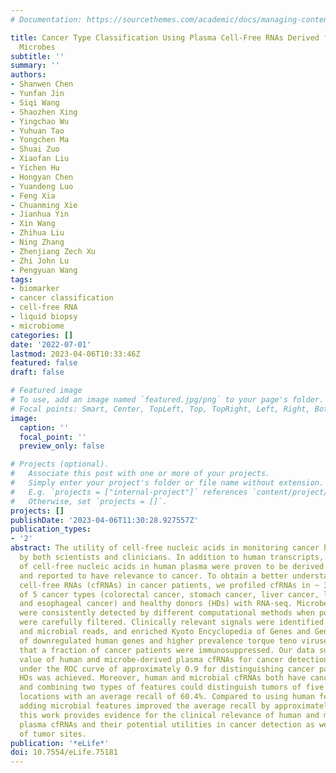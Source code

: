 ```yaml
---
# Documentation: https://sourcethemes.com/academic/docs/managing-content/

title: Cancer Type Classification Using Plasma Cell-Free RNAs Derived from Human and
  Microbes
subtitle: ''
summary: ''
authors:
- Shanwen Chen
- Yunfan Jin
- Siqi Wang
- Shaozhen Xing
- Yingchao Wu
- Yuhuan Tao
- Yongchen Ma
- Shuai Zuo
- Xiaofan Liu
- Yichen Hu
- Hongyan Chen
- Yuandeng Luo
- Feng Xia
- Chuanming Xie
- Jianhua Yin
- Xin Wang
- Zhihua Liu
- Ning Zhang
- Zhenjiang Zech Xu
- Zhi John Lu
- Pengyuan Wang
tags:
- biomarker
- cancer classification
- cell-free RNA
- liquid biopsy
- microbiome
categories: []
date: '2022-07-01'
lastmod: 2023-04-06T10:33:46Z
featured: false
draft: false

# Featured image
# To use, add an image named `featured.jpg/png` to your page's folder.
# Focal points: Smart, Center, TopLeft, Top, TopRight, Left, Right, BottomLeft, Bottom, BottomRight.
image:
  caption: ''
  focal_point: ''
  preview_only: false

# Projects (optional).
#   Associate this post with one or more of your projects.
#   Simply enter your project's folder or file name without extension.
#   E.g. `projects = ["internal-project"]` references `content/project/deep-learning/index.md`.
#   Otherwise, set `projects = []`.
projects: []
publishDate: '2023-04-06T11:30:28.927557Z'
publication_types:
- '2'
abstract: The utility of cell-free nucleic acids in monitoring cancer has been recognized
  by both scientists and clinicians. In addition to human transcripts, a fraction
  of cell-free nucleic acids in human plasma were proven to be derived from microbes
  and reported to have relevance to cancer. To obtain a better understanding of plasma
  cell-free RNAs (cfRNAs) in cancer patients, we profiled cfRNAs in ~ 300 plasma samples
  of 5 cancer types (colorectal cancer, stomach cancer, liver cancer, lung cancer,
  and esophageal cancer) and healthy donors (HDs) with RNA-seq. Microbe-derived cfRNAs
  were consistently detected by different computational methods when potential contaminations
  were carefully filtered. Clinically relevant signals were identified from human
  and microbial reads, and enriched Kyoto Encyclopedia of Genes and Genomes pathways
  of downregulated human genes and higher prevalence torque teno viruses both suggest
  that a fraction of cancer patients were immunosuppressed. Our data support the diagnostic
  value of human and microbe-derived plasma cfRNAs for cancer detection, as an area
  under the ROC curve of approximately 0.9 for distinguishing cancer patients from
  HDs was achieved. Moreover, human and microbial cfRNAs both have cancer type specificity,
  and combining two types of features could distinguish tumors of five different primary
  locations with an average recall of 60.4%. Compared to using human features alone,
  adding microbial features improved the average recall by approximately 8%. In summary,
  this work provides evidence for the clinical relevance of human and microbe-derived
  plasma cfRNAs and their potential utilities in cancer detection as well as the determination
  of tumor sites.
publication: '*eLife*'
doi: 10.7554/eLife.75181
---
```

